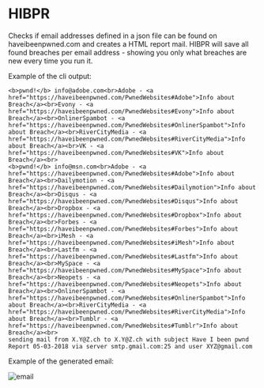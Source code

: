 # HIBPR
Checks if email addresses defined in a json file can be found on haveibeenpwned.com and creates a HTML report mail.
HIBPR will save all found breaches per email address - showing you only what breaches are new every time you run it.

Example of the cli output:
```Loaded addresses: [info@adobe.com, good@examples.com, info@msn.com]
<b>pwnd!</b> info@adobe.com<br>Adobe - <a href="https://haveibeenpwned.com/PwnedWebsites#Adobe">Info about Breach</a><br>Evony - <a href="https://haveibeenpwned.com/PwnedWebsites#Evony">Info about Breach</a><br>OnlinerSpambot - <a href="https://haveibeenpwned.com/PwnedWebsites#OnlinerSpambot">Info about Breach</a><br>RiverCityMedia - <a href="https://haveibeenpwned.com/PwnedWebsites#RiverCityMedia">Info about Breach</a><br>VK - <a href="https://haveibeenpwned.com/PwnedWebsites#VK">Info about Breach</a><br>
<b>pwnd!</b> info@msn.com<br>Adobe - <a href="https://haveibeenpwned.com/PwnedWebsites#Adobe">Info about Breach</a><br>Dailymotion - <a href="https://haveibeenpwned.com/PwnedWebsites#Dailymotion">Info about Breach</a><br>Disqus - <a href="https://haveibeenpwned.com/PwnedWebsites#Disqus">Info about Breach</a><br>Dropbox - <a href="https://haveibeenpwned.com/PwnedWebsites#Dropbox">Info about Breach</a><br>Forbes - <a href="https://haveibeenpwned.com/PwnedWebsites#Forbes">Info about Breach</a><br>iMesh - <a href="https://haveibeenpwned.com/PwnedWebsites#iMesh">Info about Breach</a><br>Lastfm - <a href="https://haveibeenpwned.com/PwnedWebsites#Lastfm">Info about Breach</a><br>MySpace - <a href="https://haveibeenpwned.com/PwnedWebsites#MySpace">Info about Breach</a><br>Neopets - <a href="https://haveibeenpwned.com/PwnedWebsites#Neopets">Info about Breach</a><br>OnlinerSpambot - <a href="https://haveibeenpwned.com/PwnedWebsites#OnlinerSpambot">Info about Breach</a><br>RiverCityMedia - <a href="https://haveibeenpwned.com/PwnedWebsites#RiverCityMedia">Info about Breach</a><br>Tumblr - <a href="https://haveibeenpwned.com/PwnedWebsites#Tumblr">Info about Breach</a><br>
sending mail from X.Y@Z.ch to X.Y@Z.ch with subject Have I been pwnd Report 05-03-2018 via server smtp.gmail.com:25 and user XYZ@gmail.com
```

Example of the generated email:

![email](https://i.imgur.com/dWVlW2x.png)
